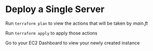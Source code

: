 # Deploy a Single Server

Run `terraform plan` to view the actions that will be taken by *main.ft*

Run `terraform apply` to apply those actions

Go to your EC2 Dashboard to view your newly created instance
